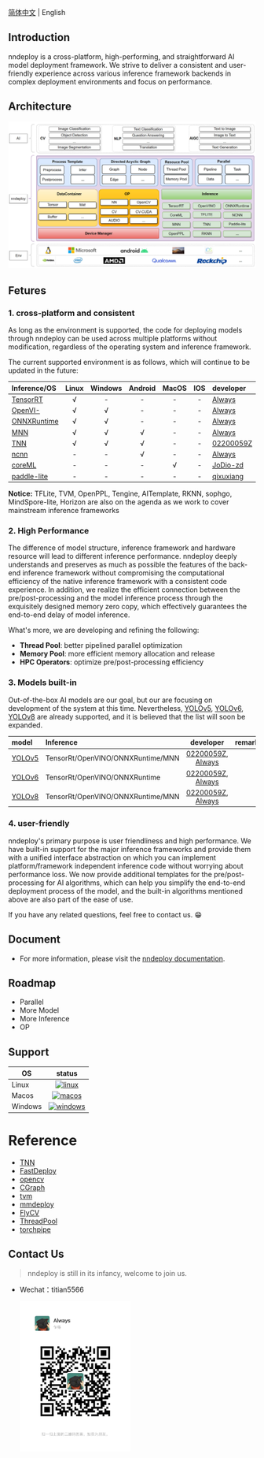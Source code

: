 
[简体中文](README_CN.md) | English

## Introduction
nndeploy is a cross-platform, high-performing, and straightforward AI model deployment framework. We strive to deliver a consistent and user-friendly experience across various inference framework backends in complex deployment environments and focus on performance.

## Architecture
![Architecture](docs/image/architecture.jpg)

## Fetures

### 1. cross-platform and consistent

As long as the environment is supported, the code for deploying models through nndeploy can be used across multiple platforms without modification, regardless of the operating system and inference framework.

The current supported environment is as follows, which will continue to be updated in the future:

| Inference/OS                                               | Linux | Windows | Android | MacOS |  IOS  | developer                                 | remarks |
| :--------------------------------------------------------- | :---: | :-----: | :-----: | :---: | :---: | :---------------------------------------- | :-----: |
| [TensorRT](https://github.com/NVIDIA/TensorRT)             |   √   |    -    |    -    |   -   |   -   | [Always](https://github.com/Alwaysssssss) |         |
| [OpenVI-](https://github.com/openvi-toolkit/openvi-)       |   √   |    √    |    -    |   -   |   -   | [Always](https://github.com/Alwaysssssss) |         |
| [ONNXRuntime](https://github.com/microsoft/onnxruntime)    |   √   |    √    |    -    |   -   |   -   | [Always](https://github.com/Alwaysssssss) |         |
| [MNN](https://github.com/alibaba/MNN)                      |   √   |    √    |    √    |   -   |   -   | [Always](https://github.com/Alwaysssssss) |         |
| [TNN](https://github.com/Tencent/TNN)                      |   √   |    √    |    √    |   -   |   -   | [02200059Z](https://github.com/02200059Z) |         |
| [ncnn](https://github.com/Tencent/ncnn)                    |   -   |    -    |    √    |   -   |   -   | [Always](https://github.com/Alwaysssssss) |         |
| [coreML](https://github.com/apple/coremltools)             |   -   |    -    |    -    |   √   |   -   | [JoDio-zd](https://github.com/JoDio-zd)   |         |
| [paddle-lite](https://github.com/PaddlePaddle/Paddle-Lite) |   -   |    -    |    -    |   -   |   -   | [qixuxiang](https://github.com/qixuxiang) |         |

**Notice:** TFLite, TVM, OpenPPL, Tengine, AITemplate, RKNN, sophgo, MindSpore-lite, Horizon are also on the agenda as we work to cover mainstream inference frameworks

### 2. High Performance

The difference of model structure, inference framework and hardware resource will lead to different inference performance. nndeploy deeply understands and preserves as much as possible the features of the back-end inference framework without compromising the computational efficiency of the native inference framework with a consistent code experience. In addition, we realize the efficient connection between the pre/post-processing and the model inference process through the exquisitely designed memory zero copy, which effectively guarantees the end-to-end delay of model inference.

What's more, we are developing and refining the following:
* **Thread Pool**: better pipelined parallel optimization
* **Memory Pool**: more efficient memory allocation and release
* **HPC Operators**: optimize pre/post-processing efficiency

### 3. Models built-in

Out-of-the-box AI models are our goal, but our are focusing on development of the system at this time. Nevertheless, [YOLOv5](https://github.com/ultralytics/yolov5), [YOLOv6](https://github.com/meituan/YOLOv6), [YOLOv8](https://github.com/ultralytics) are already supported, and it is believed that the list will soon be expanded.

| model                                           | Inference                         |                                      developer                                       | remarks |
| :---------------------------------------------- | :-------------------------------- | :----------------------------------------------------------------------------------: | :-----: |
| [YOLOv5](https://github.com/ultralytics/yolov5) | TensorRt/OpenVINO/ONNXRuntime/MNN | [02200059Z](https://github.com/02200059Z), [Always](https://github.com/Alwaysssssss) |         |
| [YOLOv6](https://github.com/meituan/YOLOv6)     | TensorRt/OpenVINO/ONNXRuntime     | [02200059Z](https://github.com/02200059Z), [Always](https://github.com/Alwaysssssss) |         |
| [YOLOv8](https://github.com/ultralytics)        | TensorRt/OpenVINO/ONNXRuntime/MNN | [02200059Z](https://github.com/02200059Z), [Always](https://github.com/Alwaysssssss) |         |


### 4. user-friendly

nndeploy's primary purpose is user friendliness and high performance. We have built-in support for the major inference frameworks and provide them with a unified interface abstraction on which you can implement platform/framework independent inference code without worrying about performance loss. We now provide additional templates for the pre/post-processing for AI algorithms, which can help you simplify the end-to-end deployment process of the model, and the built-in algorithms mentioned above are also part of the ease of use.

If you have any related questions, feel free to contact us. 😁

## Document
- For more information, please visit the [nndeploy documentation](https://nndeploy-zh.readthedocs.io/zh/latest/introduction/index.html).

## Roadmap
- Parallel
- More Model
- More Inference
- OP

## Support
| OS      |                                                                      status                                                                      |
| ------- | :----------------------------------------------------------------------------------------------------------------------------------------------: |
| Linux   |  [![linux](https://ci.appveyor.com/api/projects/status/a135va7wtjot4iaw?svg=true)](https://ci.appveyor.com/project/Alwaysssssss/nndeploy-pdc3k)  |
| Macos   |     [![macos](https://ci.appveyor.com/api/projects/status/7sey9eqhfnnedqi2?svg=true)](https://ci.appveyor.com/project/Alwaysssssss/nndeploy)     |
| Windows | [![windows](https://ci.appveyor.com/api/projects/status/4gsf91utksd7v595?svg=true)](https://ci.appveyor.com/project/Alwaysssssss/nndeploy-ovpc5) |

# Reference
- [TNN](https://github.com/Tencent/TNN)
- [FastDeploy](https://github.com/PaddlePaddle/FastDeploy)
- [opencv](https://github.com/opencv/opencv)
- [CGraph](https://github.com/ChunelFeng/CGraph)
- [tvm](https://github.com/apache/tvm)
- [mmdeploy](https://github.com/open-mmlab/mmdeploy)
- [FlyCV](https://github.com/PaddlePaddle/FlyCV)
- [ThreadPool](https://github.com/progschj/ThreadPool)
- [torchpipe](https://github.com/torchpipe/torchpipe)

## Contact Us

> nndeploy is still in its infancy, welcome to join us.

* Wechat：titian5566
  
  <img align="left" src="docs/image/wechat.jpg" width="225px">
